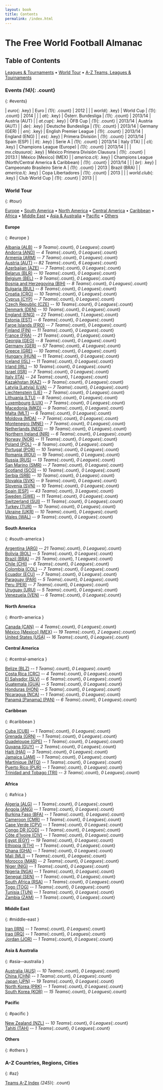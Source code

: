 ```yaml
---
layout: book
title: Contents
permalink: /index.html
---
```


# The Free World Football Almanac


## Table of Contents

[Leagues & Tournaments](#events) •
[World Tour](#tour) •
[A-Z Teams, Leagues & Tournaments](#az)



### Events _(14)_{: .count}
{: #events}

| _euro_{: .key} | Euro | _(1)_{: .count} |   2012  |  |
| _world_{: .key} | World Cup | _(1)_{: .count} |   2014  |  |
| _at_{: .key} | Österr. Bundesliga | _(1)_{: .count} |   2013/14  |  Austria (AUT)  |
| _at.cup_{: .key} | ÖFB Cup | _(1)_{: .count} |   2013/14  |  Austria (AUT)  |
| _de_{: .key} | Deutsche Bundesliga | _(1)_{: .count} |   2013/14  |  Germany (GER)  |
| _en_{: .key} | English Premier League | _(1)_{: .count} |   2013/14  |  England (ENG)  |
| _es_{: .key} | Primera División | _(1)_{: .count} |   2013/14  |  Spain (ESP)  |
| _it_{: .key} | Serie A | _(1)_{: .count} |   2013/14  |  Italy (ITA)  |
| _cl_{: .key} | Champions League (Europe) | _(1)_{: .count} |   2013/14  |  |
| _mx.clausura_{: .key} | México Primera División Clausura | _(1)_{: .count} |   2013.1  |  México [Mexico] (MEX)  |
| _america.cl_{: .key} | Champions League (North/Central America & Caribbean) | _(1)_{: .count} |   2013/14  |  |
| _br_{: .key} | Campeonato Brasileiro Série A | _(1)_{: .count} |   2013  |  Brazil (BRA)  |
| _america.l_{: .key} | Copa Libertadores | _(1)_{: .count} |   2013  |  |
| _world.club_{: .key} | Club World Cup | _(1)_{: .count} |   2013  |  |




### World Tour
{: #tour}

[Europe](#europe) • [South America](#south-america) • [North America](#north-america) • [Central America](#central-america) • [Caribbean](#caribbean) • [Africa](#africa) • [Middle East](#middle-east) • [Asia & Australia](#asia--australia) • [Pacific](#pacific) • [Others](#others)



#### Europe
{: #europe }


<div class='columns3' markdown='1'>

[Albania (ALB)](al.html) -- _9 Teams_{:.count}, _0 Leagues_{:.count}   <br>
[Andorra (AND)](ad.html) -- _4 Teams_{:.count}, _0 Leagues_{:.count}   <br>
[Armenia (ARM)](am.html) -- _7 Teams_{:.count}, _0 Leagues_{:.count}   <br>
[Austria (AUT)](at.html) -- _82 Teams_{:.count}, _6 Leagues_{:.count}   <br>
[Azerbaijan (AZE)](az.html) -- _7 Teams_{:.count}, _0 Leagues_{:.count}   <br>
[Belarus (BLR)](by.html) -- _10 Teams_{:.count}, _0 Leagues_{:.count}   <br>
[Belgium (BEL)](be.html) -- _9 Teams_{:.count}, _0 Leagues_{:.count}   <br>
[Bosnia and Herzegovina (BIH)](ba.html) -- _8 Teams_{:.count}, _0 Leagues_{:.count}   <br>
[Bulgaria (BUL)](bg.html) -- _8 Teams_{:.count}, _0 Leagues_{:.count}   <br>
[Croatia (CRO)](hr.html) -- _10 Teams_{:.count}, _0 Leagues_{:.count}   <br>
[Cyprus (CYP)](cy.html) -- _7 Teams_{:.count}, _0 Leagues_{:.count}   <br>
[Czech Republic (CZE)](cz.html) -- _10 Teams_{:.count}, _0 Leagues_{:.count}   <br>
[Denmark (DEN)](dk.html) -- _10 Teams_{:.count}, _0 Leagues_{:.count}   <br>
[England (ENG)](en.html) -- _22 Teams_{:.count}, _1 Leagues_{:.count}   <br>
[Estonia (EST)](ee.html) -- _6 Teams_{:.count}, _0 Leagues_{:.count}   <br>
[Faroe Islands (FRO)](fo.html) -- _7 Teams_{:.count}, _0 Leagues_{:.count}   <br>
[Finland (FIN)](fi.html) -- _11 Teams_{:.count}, _0 Leagues_{:.count}   <br>
[France (FRA)](fr.html) -- _21 Teams_{:.count}, _0 Leagues_{:.count}   <br>
[Georgia (GEO)](ge.html) -- _8 Teams_{:.count}, _0 Leagues_{:.count}   <br>
[Germany (GER)](de.html) -- _57 Teams_{:.count}, _4 Leagues_{:.count}   <br>
[Greece (GRE)](gr.html) -- _10 Teams_{:.count}, _0 Leagues_{:.count}   <br>
[Hungary (HUN)](hu.html) -- _11 Teams_{:.count}, _0 Leagues_{:.count}   <br>
[Iceland (ISL)](is.html) -- _11 Teams_{:.count}, _0 Leagues_{:.count}   <br>
[Irland (IRL)](ie.html) -- _10 Teams_{:.count}, _0 Leagues_{:.count}   <br>
[Israel (ISR)](il.html) -- _7 Teams_{:.count}, _0 Leagues_{:.count}   <br>
[Italy (ITA)](it.html) -- _24 Teams_{:.count}, _1 Leagues_{:.count}   <br>
[Kazakhstan (KAZ)](kz.html) -- _9 Teams_{:.count}, _0 Leagues_{:.count}   <br>
[Latvija [Latvia] (LVA)](lv.html) -- _7 Teams_{:.count}, _0 Leagues_{:.count}   <br>
[Liechtenstein (LIE)](li.html) -- _2 Teams_{:.count}, _0 Leagues_{:.count}   <br>
[Lithuania (LTU)](lt.html) -- _8 Teams_{:.count}, _0 Leagues_{:.count}   <br>
[Luxembourg (LUX)](lu.html) -- _7 Teams_{:.count}, _0 Leagues_{:.count}   <br>
[Macedonia (MKD)](mk.html) -- _9 Teams_{:.count}, _0 Leagues_{:.count}   <br>
[Malta (MLT)](mt.html) -- _6 Teams_{:.count}, _0 Leagues_{:.count}   <br>
[Moldova (MDA)](md.html) -- _7 Teams_{:.count}, _0 Leagues_{:.count}   <br>
[Montenegro (MNE)](me.html) -- _7 Teams_{:.count}, _0 Leagues_{:.count}   <br>
[Netherlands (NED)](nl.html) -- _19 Teams_{:.count}, _0 Leagues_{:.count}   <br>
[Northern Ireland (NIR)](nd.html) -- _6 Teams_{:.count}, _0 Leagues_{:.count}   <br>
[Norway (NOR)](no.html) -- _11 Teams_{:.count}, _0 Leagues_{:.count}   <br>
[Poland (POL)](pl.html) -- _8 Teams_{:.count}, _0 Leagues_{:.count}   <br>
[Portugal (POR)](pt.html) -- _10 Teams_{:.count}, _0 Leagues_{:.count}   <br>
[Romania (ROU)](ro.html) -- _19 Teams_{:.count}, _0 Leagues_{:.count}   <br>
[Russia (RUS)](ru.html) -- _13 Teams_{:.count}, _0 Leagues_{:.count}   <br>
[San Marino (SMR)](sm.html) -- _7 Teams_{:.count}, _0 Leagues_{:.count}   <br>
[Scotland (SCO)](sc.html) -- _10 Teams_{:.count}, _0 Leagues_{:.count}   <br>
[Serbia (SRB)](rs.html) -- _10 Teams_{:.count}, _0 Leagues_{:.count}   <br>
[Slovakia (SVK)](sk.html) -- _9 Teams_{:.count}, _0 Leagues_{:.count}   <br>
[Slovenia (SVN)](si.html) -- _10 Teams_{:.count}, _0 Leagues_{:.count}   <br>
[Spain (ESP)](es.html) -- _43 Teams_{:.count}, _3 Leagues_{:.count}   <br>
[Sweden (SWE)](se.html) -- _11 Teams_{:.count}, _0 Leagues_{:.count}   <br>
[Switzerland (SUI)](ch.html) -- _11 Teams_{:.count}, _0 Leagues_{:.count}   <br>
[Turkey (TUR)](tr.html) -- _10 Teams_{:.count}, _0 Leagues_{:.count}   <br>
[Ukraine (UKR)](ua.html) -- _10 Teams_{:.count}, _0 Leagues_{:.count}   <br>
[Wales (WAL)](wa.html) -- _9 Teams_{:.count}, _0 Leagues_{:.count}   <br>

</div>




#### South America
{: #south-america }


<div class='columns3' markdown='1'>

[Argentina (ARG)](ar.html) -- _21 Teams_{:.count}, _0 Leagues_{:.count}   <br>
[Bolivia (BOL)](bo.html) -- _5 Teams_{:.count}, _0 Leagues_{:.count}   <br>
[Brazil (BRA)](br.html) -- _25 Teams_{:.count}, _1 Leagues_{:.count}   <br>
[Chile (CHI)](cl.html) -- _6 Teams_{:.count}, _0 Leagues_{:.count}   <br>
[Colombia (COL)](co.html) -- _7 Teams_{:.count}, _0 Leagues_{:.count}   <br>
[Ecuador (ECU)](ec.html) -- _7 Teams_{:.count}, _0 Leagues_{:.count}   <br>
[Paraguay (PAR)](py.html) -- _5 Teams_{:.count}, _0 Leagues_{:.count}   <br>
[Peru (PER)](pe.html) -- _7 Teams_{:.count}, _0 Leagues_{:.count}   <br>
[Uruguay (URU)](uy.html) -- _5 Teams_{:.count}, _0 Leagues_{:.count}   <br>
[Venezuela (VEN)](ve.html) -- _6 Teams_{:.count}, _0 Leagues_{:.count}   <br>

</div>




#### North America
{: #north-america }


<div class='columns3' markdown='1'>

[Canada (CAN)](ca.html) -- _4 Teams_{:.count}, _0 Leagues_{:.count}   <br>
[México [Mexico] (MEX)](mx.html) -- _19 Teams_{:.count}, _2 Leagues_{:.count}   <br>
[United States (USA)](us.html) -- _16 Teams_{:.count}, _0 Leagues_{:.count}   <br>

</div>




#### Central America
{: #central-america }


<div class='columns3' markdown='1'>

[Belize (BLZ)](bz.html) -- _1 Teams_{:.count}, _0 Leagues_{:.count}   <br>
[Costa Rica (CRC)](cr.html) -- _4 Teams_{:.count}, _0 Leagues_{:.count}   <br>
[El Salvador (SLV)](sv.html) -- _6 Teams_{:.count}, _0 Leagues_{:.count}   <br>
[Guatemala (GUA)](gt.html) -- _5 Teams_{:.count}, _0 Leagues_{:.count}   <br>
[Honduras (HON)](hn.html) -- _5 Teams_{:.count}, _0 Leagues_{:.count}   <br>
[Nicaragua (NCA)](ni.html) -- _1 Teams_{:.count}, _0 Leagues_{:.count}   <br>
[Panamá [Panama] (PAN)](pa.html) -- _6 Teams_{:.count}, _0 Leagues_{:.count}   <br>

</div>




#### Caribbean
{: #caribbean }


<div class='columns3' markdown='1'>

[Cuba (CUB)](cu.html) -- _1 Teams_{:.count}, _0 Leagues_{:.count}   <br>
[Grenada (GRN)](gd.html) -- _1 Teams_{:.count}, _0 Leagues_{:.count}   <br>
[Guadeloupe (GPE)](gp.html) -- _1 Teams_{:.count}, _0 Leagues_{:.count}   <br>
[Guyana (GUY)](gy.html) -- _2 Teams_{:.count}, _0 Leagues_{:.count}   <br>
[Haiti (HAI)](ht.html) -- _3 Teams_{:.count}, _0 Leagues_{:.count}   <br>
[Jamaica (JAM)](jm.html) -- _1 Teams_{:.count}, _0 Leagues_{:.count}   <br>
[Martinique (MTQ)](mq.html) -- _1 Teams_{:.count}, _0 Leagues_{:.count}   <br>
[Puerto Rico (PUR)](pr.html) -- _1 Teams_{:.count}, _0 Leagues_{:.count}   <br>
[Trinidad and Tobago (TRI)](tt.html) -- _3 Teams_{:.count}, _0 Leagues_{:.count}   <br>

</div>




#### Africa
{: #africa }


<div class='columns3' markdown='1'>

[Algeria (ALG)](dz.html) -- _1 Teams_{:.count}, _0 Leagues_{:.count}   <br>
[Angola (ANG)](ao.html) -- _1 Teams_{:.count}, _0 Leagues_{:.count}   <br>
[Burkina Faso (BFA)](bf.html) -- _1 Teams_{:.count}, _0 Leagues_{:.count}   <br>
[Cameroon (CMR)](cm.html) -- _1 Teams_{:.count}, _0 Leagues_{:.count}   <br>
[Cape Verde (CPV)](cv.html) -- _1 Teams_{:.count}, _0 Leagues_{:.count}   <br>
[Congo DR (COD)](cd.html) -- _1 Teams_{:.count}, _0 Leagues_{:.count}   <br>
[Côte d'Ivoire (CIV)](ci.html) -- _1 Teams_{:.count}, _0 Leagues_{:.count}   <br>
[Egypt (EGY)](eg.html) -- _19 Teams_{:.count}, _0 Leagues_{:.count}   <br>
[Ethiopia (ETH)](et.html) -- _1 Teams_{:.count}, _0 Leagues_{:.count}   <br>
[Ghana (GHA)](gh.html) -- _1 Teams_{:.count}, _0 Leagues_{:.count}   <br>
[Mali (MLI)](ml.html) -- _1 Teams_{:.count}, _0 Leagues_{:.count}   <br>
[Morocco (MAR)](ma.html) -- _2 Teams_{:.count}, _0 Leagues_{:.count}   <br>
[Niger (NIG)](ne.html) -- _1 Teams_{:.count}, _0 Leagues_{:.count}   <br>
[Nigeria (NGA)](ng.html) -- _1 Teams_{:.count}, _0 Leagues_{:.count}   <br>
[Senegal (SEN)](sn.html) -- _1 Teams_{:.count}, _0 Leagues_{:.count}   <br>
[South Africa (RSA)](za.html) -- _1 Teams_{:.count}, _0 Leagues_{:.count}   <br>
[Togo (TOG)](tg.html) -- _1 Teams_{:.count}, _0 Leagues_{:.count}   <br>
[Tunisia (TUN)](tn.html) -- _1 Teams_{:.count}, _0 Leagues_{:.count}   <br>
[Zambia (ZAM)](zm.html) -- _1 Teams_{:.count}, _0 Leagues_{:.count}   <br>

</div>




#### Middle East
{: #middle-east }


<div class='columns3' markdown='1'>

[Iran (IRN)](ir.html) -- _1 Teams_{:.count}, _0 Leagues_{:.count}   <br>
[Iraq (IRQ)](iq.html) -- _1 Teams_{:.count}, _0 Leagues_{:.count}   <br>
[Jordan (JOR)](jo.html) -- _1 Teams_{:.count}, _0 Leagues_{:.count}   <br>

</div>




#### Asia & Australia
{: #asia--australia }


<div class='columns3' markdown='1'>

[Australia (AUS)](au.html) -- _10 Teams_{:.count}, _0 Leagues_{:.count}   <br>
[China (CHN)](cn.html) -- _1 Teams_{:.count}, _0 Leagues_{:.count}   <br>
[Japan (JPN)](jp.html) -- _19 Teams_{:.count}, _0 Leagues_{:.count}   <br>
[North Korea (PRK)](kp.html) -- _1 Teams_{:.count}, _0 Leagues_{:.count}   <br>
[South Korea (KOR)](kr.html) -- _15 Teams_{:.count}, _0 Leagues_{:.count}   <br>

</div>




#### Pacific
{: #pacific }


<div class='columns3' markdown='1'>

[New Zealand (NZL)](nz.html) -- _10 Teams_{:.count}, _0 Leagues_{:.count}   <br>
[Tahiti (TAH)](pf.html) -- _1 Teams_{:.count}, _0 Leagues_{:.count}   <br>

</div>




#### Others
{: #others }


<div class='columns3' markdown='1'>


</div>




### A-Z Countries, Regions, Cities
{: #az}


[Teams A-Z Index](teams.html) _(245)_{: .count} <br>


